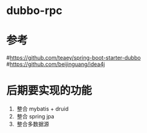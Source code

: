 # dubbo-rpc
# 参考
#https://github.com/teaey/spring-boot-starter-dubbo
#https://github.com/beijinguang/idea4j

# 后期要实现的功能
1.  整合 mybatis + druid
2.  整合 spring jpa
3.  整合多数据源
